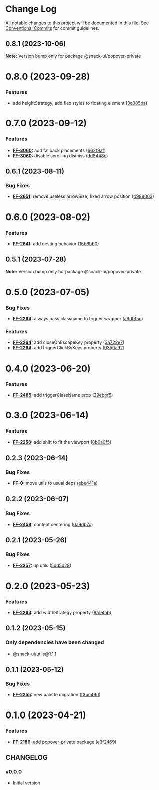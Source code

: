 # Change Log

All notable changes to this project will be documented in this file.
See [Conventional Commits](https://conventionalcommits.org) for commit guidelines.

## 0.8.1 (2023-10-06)

**Note:** Version bump only for package @snack-ui/popover-private





# 0.8.0 (2023-09-28)


### Features

* add heightStrategy, add flex styles to floating element ([3c085ba](https://git.sbercloud.tech/sbercloud-ui/tokens-design-system/snack-uikit/commits/3c085ba991001e8be919004bb5425cdf22a9725e))





# 0.7.0 (2023-09-12)


### Features

* **[FF-3060](https://jira.sbercloud.tech/browse/FF-3060):** add fallback placements ([662f9af](https://git.sbercloud.tech/sbercloud-ui/tokens-design-system/snack-uikit/commits/662f9af48e08fa92824e250cf3e7a132f4b07f2a))
* **[FF-3060](https://jira.sbercloud.tech/browse/FF-3060):** disable scrolling dismiss ([dd8448c](https://git.sbercloud.tech/sbercloud-ui/tokens-design-system/snack-uikit/commits/dd8448c546c330944a2aa8d9f0bac662e5ed08a8))





## 0.6.1 (2023-08-11)


### Bug Fixes

* **[FF-2651](https://jira.sbercloud.tech/browse/FF-2651):** remove useless arrowSize, fixed arrow position ([4988063](https://git.sbercloud.tech/sbercloud-ui/tokens-design-system/snack-uikit/commits/49880631a19489f6a5881f771c1b7a7dba8d685a))





# 0.6.0 (2023-08-02)


### Features

* **[FF-2641](https://jira.sbercloud.tech/browse/FF-2641):** add nesting behavior ([16b6bb0](https://git.sbercloud.tech/sbercloud-ui/tokens-design-system/snack-uikit/commits/16b6bb065d544444ddf07f2d6790026ea7c59203))





## 0.5.1 (2023-07-28)

**Note:** Version bump only for package @snack-ui/popover-private





# 0.5.0 (2023-07-05)


### Bug Fixes

* **[FF-2264](https://jira.sbercloud.tech/browse/FF-2264):** always pass classname to trigger wrapper ([a9d0f5c](https://git.sbercloud.tech/sbercloud-ui/tokens-design-system/snack-uikit/commits/a9d0f5c4d1dc92f66757d509499a0a566d605110))


### Features

* **[FF-2264](https://jira.sbercloud.tech/browse/FF-2264):** add closeOnEscapeKey property ([3a722e7](https://git.sbercloud.tech/sbercloud-ui/tokens-design-system/snack-uikit/commits/3a722e702bb36d2c977cfcdb9aa3217bce7240ab))
* **[FF-2264](https://jira.sbercloud.tech/browse/FF-2264):** add triggerClickByKeys property ([9350a92](https://git.sbercloud.tech/sbercloud-ui/tokens-design-system/snack-uikit/commits/9350a927d6450f8365b79be85d0ca4d079142b6f))





# 0.4.0 (2023-06-20)


### Features

* **[FF-2485](https://jira.sbercloud.tech/browse/FF-2485):** add triggerClassName prop ([29ebbf5](https://git.sbercloud.tech/sbercloud-ui/tokens-design-system/snack-uikit/commits/29ebbf5c646b57ec1bbf474d7cca82e4cc21d5ac))





# 0.3.0 (2023-06-14)


### Features

* **[FF-2258](https://jira.sbercloud.tech/browse/FF-2258):** add shift to fit the viewport ([8b6a0f5](https://git.sbercloud.tech/sbercloud-ui/tokens-design-system/snack-uikit/commits/8b6a0f58383f353b92a19b1e1dc9f6044f2d0320))





## 0.2.3 (2023-06-14)


### Bug Fixes

* **FF-0:** move utils to usual deps ([ebe441a](https://git.sbercloud.tech/sbercloud-ui/tokens-design-system/snack-uikit/commits/ebe441ac398065cbe8523cbedd3df53176b9aea5))





## 0.2.2 (2023-06-07)


### Bug Fixes

* **[FF-2458](https://jira.sbercloud.tech/browse/FF-2458):** content centering ([0a9db7c](https://git.sbercloud.tech/sbercloud-ui/tokens-design-system/snack-uikit/commits/0a9db7caed8b17bd89ed9ae55dbc9ad7935511ba))





## 0.2.1 (2023-05-26)


### Bug Fixes

* **[FF-2257](https://jira.sbercloud.tech/browse/FF-2257):** up utils ([5dd5d28](https://git.sbercloud.tech/sbercloud-ui/tokens-design-system/snack-uikit/commits/5dd5d28cdbe14973dcc36759e7db003249930a4b))





# 0.2.0 (2023-05-23)


### Features

* **[FF-2263](https://jira.sbercloud.tech/browse/FF-2263):** add widthStrategy property ([8a1efab](https://git.sbercloud.tech/sbercloud-ui/tokens-design-system/snack-uikit/commits/8a1efabebc8e8b21c2cd2c9786de5477ae4ca256))





## 0.1.2 (2023-05-15)

### Only dependencies have been changed
* [@snack-ui/utils@1.1.1](https://git.sbercloud.tech/sbercloud-ui/tokens-design-system/snack-uikit/-/blob/master/packages/utils/CHANGELOG.md)





## 0.1.1 (2023-05-12)


### Bug Fixes

* **[FF-2255](https://jira.sbercloud.tech/browse/FF-2255):** new palette migration ([f3bc490](https://git.sbercloud.tech/sbercloud-ui/tokens-design-system/snack-uikit/commits/f3bc490bb4ddde4353009b55da2d04f87a7d9de9))





# 0.1.0 (2023-04-21)


### Features

* **[FF-2186](https://jira.sbercloud.tech/browse/FF-2186):** add popover-private package ([e3f2469](https://git.sbercloud.tech/sbercloud-ui/tokens-design-system/snack-uikit/commits/e3f24695ace62bf6f2b2bdb3be57962dbfd662b8))





## CHANGELOG

### v0.0.0

- Initial version
